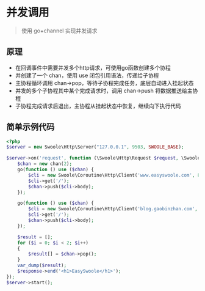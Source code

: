 # 并发调用

> 使用 go+channel 实现并发请求

## 原理

- 在回调事件中需要并发多个http请求，可使用go函数创建多个协程
- 并创建了一个 chan，使用 use 闭包引用语法，传递给子协程
- 主协程循环调用 chan->pop，等待子协程完成任务，底层自动进入挂起状态
- 并发的多个子协程其中某个完成请求时，调用 chan->push 将数据推送给主协程
- 子协程完成请求后退出，主协程从挂起状态中恢复，继续向下执行代码

## 简单示例代码

```php
<?php
$server = new Swoole\Http\Server("127.0.0.1", 9503, SWOOLE_BASE);

$server->on('request', function (\Swoole\Http\Request $request, \Swoole\Http\Response $response) {
    $chan = new chan(2);
    go(function () use ($chan) {
        $cli = new Swoole\Coroutine\Http\Client('www.easyswoole.com', 80);
        $cli->get('/');
        $chan->push($cli->body);
    });

    go(function () use ($chan) {
        $cli = new Swoole\Coroutine\Http\Client('blog.gaobinzhan.com', 443,true);
        $cli->get('/');
        $chan->push($cli->body);
    });

    $result = [];
    for ($i = 0; $i < 2; $i++)
    {
        $result[] = $chan->pop();
    }
    var_dump($result);
    $response->end('<h1>EasySwoole</h1>');
});
$server->start();

```
